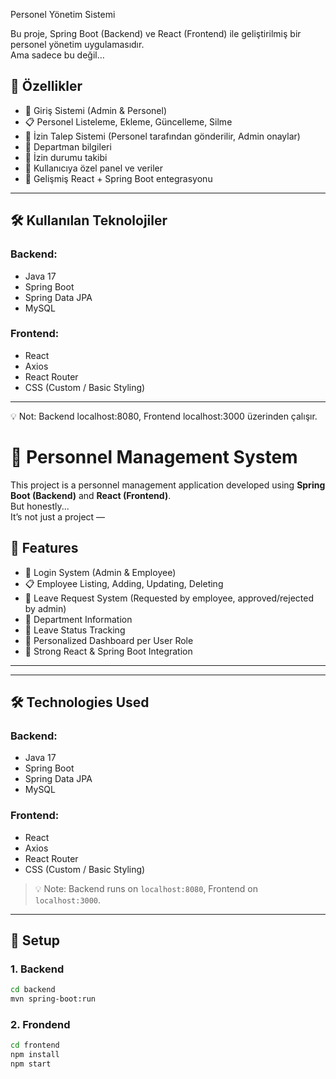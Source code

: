 Personel Yönetim Sistemi

Bu proje, Spring Boot (Backend) ve React (Frontend) ile geliştirilmiş bir personel yönetim uygulamasıdır.  
Ama sadece bu değil…  

## 🚀 Özellikler

- 🔐 Giriş Sistemi (Admin & Personel)
- 📋 Personel Listeleme, Ekleme, Güncelleme, Silme
- 📅 İzin Talep Sistemi (Personel tarafından gönderilir, Admin onaylar)
- 📂 Departman bilgileri
- 📨 İzin durumu takibi
- 💖 Kullanıcıya özel panel ve veriler
- 🧠 Gelişmiş React + Spring Boot entegrasyonu

---

## 🛠 Kullanılan Teknolojiler

### Backend:
- Java 17
- Spring Boot
- Spring Data JPA
- MySQL

### Frontend:
- React
- Axios
- React Router
- CSS (Custom / Basic Styling)

---

💡 Not: Backend localhost:8080, Frontend localhost:3000 üzerinden çalışır.

# 👑 Personnel Management System

This project is a personnel management application developed using **Spring Boot (Backend)** and **React (Frontend)**.  
But honestly...  
It’s not just a project — 

## 🚀 Features

- 🔐 Login System (Admin & Employee)
- 📋 Employee Listing, Adding, Updating, Deleting
- 📅 Leave Request System (Requested by employee, approved/rejected by admin)
- 📂 Department Information
- 📨 Leave Status Tracking
- 💖 Personalized Dashboard per User Role
- 🧠 Strong React & Spring Boot Integration

---

---

## 🛠 Technologies Used

### Backend:
- Java 17  
- Spring Boot  
- Spring Data JPA  
- MySQL  

### Frontend:
- React  
- Axios  
- React Router  
- CSS (Custom / Basic Styling)

> 💡 Note: Backend runs on `localhost:8080`, Frontend on `localhost:3000`.

---

## 🔧 Setup

### 1. Backend

```bash
cd backend
mvn spring-boot:run
```
### 2. Frondend
```bash
cd frontend
npm install
npm start
```
